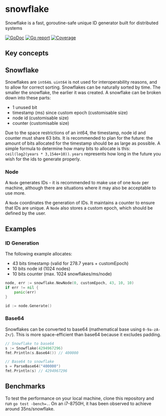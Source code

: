 # snowflake
Snowflake is a fast, goroutine-safe unique ID generator built for distributed systems

[![GoDoc](https://godoc.org/github.com/ocuppi/snowflake?status.svg)](https://godoc.org/github.com/ocuppi/snowflake) 
[![Go report](http://goreportcard.com/badge/ocuppi/snowflake)](http://goreportcard.com/report/ocuppi/snowflake)
[![Coverage](http://gocover.io/_badge/github.com/ocuppi/snowflake)](https://gocover.io/github.com/ocuppi/snowflake)
## Key concepts
## Snowflake
Snowflakes are `int64`s. `uint64` is not used for interoperability reasons, and to allow
for correct sorting. Snowflakes can be naturally sorted by time. The smaller the snowflake, the earlier it was created.
A snowflake can be broken down into these parts:

- 1 unused bit
- timestamp (ms) since custom epoch (customisable size)
- node id (customisable size)
- counter (customisable size)

Due to the space restrictions of an int64, the timestamp, node id and counter must share 63 bits. It is recommended to 
plan for the future: the amount of bits allocated for the timestamp should be as large as possible. A simple formula to
determine how many bits to allocate is this: `ceil(log2(years * 3,154e+10))`. `years` represents how long in the future
you wish for the ids to generate properly.
### Node
A `Node` generates IDs - it is recommended to make use of one `Node` per machine, although there are situations where it
may also be acceptable to use more.

A `Node` coordinates the generation of IDs. It maintains a counter to ensure that IDs are unique. A `Node` also stores
a custom epoch, which should be defined by the user.

## Examples
### ID Generation
The following example allocates:
- 43 bits timestamp (valid for 278.7 years + customEpoch)
- 10 bits node id (1024 nodes)
- 10 bits counter (max. 1024 snowflakes/ms/node)
```go 
node, err := snowflake.NewNode(0, customEpoch, 43, 10, 10)
if err != nil {
    panic(err)
}

id := node.Generate()
```
### Base64
Snowflakes can be converted to base64 (mathematical base using `0-9a-zA-Z+/`). This is more space-efficient than base64 because it excludes
padding.
```go 
// Snowflake to base64
s := Snowflake(4294967296)
fmt.Println(s.Base64()) // 400000

// Base64 to snowflake
s = ParseBase64("400000")
fmt.Println(s) // 4294967296
```

## Benchmarks
To test the performance on your local machine, clone this repository and run `go test -bench=.`. On an i7-8750H, it has
been observed to achieve around 35ns/snowflake.